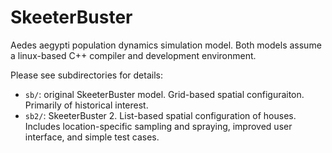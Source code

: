 # SkeeterBuster
Aedes aegypti population dynamics simulation model. Both models assume a linux-based C++ compiler and development environment.

Please see subdirectories for details:
* `sb/`: original SkeeterBuster model. Grid-based spatial configuraiton. Primarily of historical interest. 
* `sb2/`: SkeeterBuster 2. List-based spatial configuration of houses. Includes location-specific sampling and spraying, improved user interface, and simple test cases.

